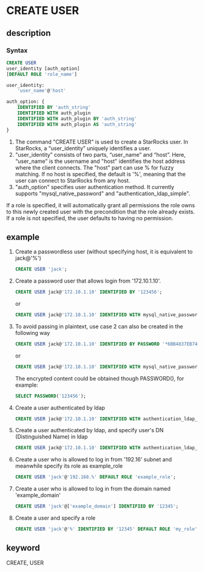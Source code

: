 # CREATE USER

## description

### Syntax

```SQL
CREATE USER
user_identity [auth_option]
[DEFAULT ROLE 'role_name']

user_identity:
    'user_name'@'host'

auth_option: {
    IDENTIFIED BY 'auth_string'
    IDENTIFIED WITH auth_plugin
    IDENTIFIED WITH auth_plugin BY 'auth_string'
    IDENTIFIED WITH auth_plugin AS 'auth_string'
}
```

1. The command "CREATE USER" is used to create a StarRocks user. In StarRocks, a “user_identity” uniquely identifies a user.  
2. "user_identity” consists of two parts, “user_name” and “host”. Here, “user_name” is the username and "host" identifies the host address where the client connects. The "host" part can use % for fuzzy matching. If no host is specified, the default is '%', meaning that the user can connect to StarRocks from any host.
3. "auth_option" specifies user authentication method. It currently supports "mysql_native_password" and "authentication_ldap_simple".

If a role is specified, it will automatically grant all permissions the role owns to this newly created user with the precondition that the role already exists. If a role is not specified, the user defaults to having no permission.  

## example

1. Create a passwordless user (without specifying host, it is equivalent to jack@'%')

    ```SQL
    CREATE USER 'jack';
    ```

2. Create a password user that allows login from '172.10.1.10'.

    ```sql
    CREATE USER jack@'172.10.1.10' IDENTIFIED BY '123456';
    ```

    or

    ```SQL
    CREATE USER jack@'172.10.1.10' IDENTIFIED WITH mysql_native_password BY '123456';
    ```

3. To avoid passing in plaintext, use case 2 can also be created in the following way

    ```SQL
    CREATE USER jack@'172.10.1.10' IDENTIFIED BY PASSWORD '*6BB4837EB74329105EE4568DDA7DC67ED2CA2AD9';
    ```

    or

    ```SQL
    CREATE USER jack@'172.10.1.10' IDENTIFIED WITH mysql_native_password AS '*6BB4837EB74329105EE4568DDA7DC67ED2CA2AD9';
    ```

    The encrypted content could be obtained though PASSWORD(), for example:

    ```sql
    SELECT PASSWORD('123456');
    ```

4. Create a user authenticated by ldap

    ```sql
    CREATE USER jack@'172.10.1.10' IDENTIFIED WITH authentication_ldap_simple
    ```

5. Create a user authenticated by ldap, and specify user's DN (Distinguished Name) in ldap

    ```sql
    CREATE USER jack@'172.10.1.10' IDENTIFIED WITH authentication_ldap_simple AS 'uid=jack,ou=company,dc=example,dc=com'
    ```

6. Create a user who is allowed to log in from '192.16' subnet and meanwhile specify its role as example_role

    ```sql
    CREATE USER 'jack'@'192.168.%' DEFAULT ROLE 'example_role';
    ```

7. Create a user who is allowed to log in from the domain named 'example_domain'

    ```sql
    CREATE USER 'jack'@['example_domain'] IDENTIFIED BY '12345';
    ```

8. Create a user and specify a role

    ```sql
    CREATE USER 'jack'@'%' IDENTIFIED BY '12345' DEFAULT ROLE 'my_role';
    ```

## keyword

CREATE, USER
